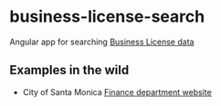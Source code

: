 # business-license-search

Angular app for searching [Business License data](https://data.smgov.net/Permits-Licenses/Active-Business-Licenses/gfc6-tnen)

## Examples in the wild

  - City of Santa Monica [Finance department website](https://finance.smgov.net/doing-business/business-license/directory) 
